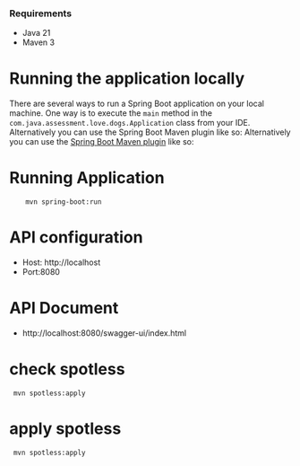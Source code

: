 ### Requirements
 - Java 21
 - Maven 3 
 # Running the application locally 
  There are several ways to run a Spring Boot application on your local machine. One way is to execute the `main` method in the `com.java.assessment.love.dogs.Application` class from your IDE.
  Alternatively you can use the Spring Boot Maven plugin like so:
  Alternatively you can use the [Spring Boot Maven plugin](https://docs.spring.io/spring-boot/docs/current/reference/html/build-tool-plugins-maven-plugin.html) like so:
  
# Running Application
  ```shell 
      mvn spring-boot:run
  ```
    
    
 # API configuration
  - Host: http://localhost 
  - Port:8080

 # API Document
  - http://localhost:8080/swagger-ui/index.html


  # check spotless
  ```shell 
   mvn spotless:apply
  ```
 
  # apply spotless
  ```shell 
   mvn spotless:apply
  ```


